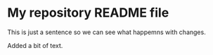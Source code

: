 # My repository README file

This is just a sentence so we can see what happemns with changes.

Added a bit of text.